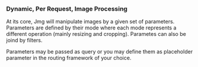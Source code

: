 ### Dynamic, Per Request, Image Processing

At its core, Jmg will manipulate images by a given set of parameters.
Parameters are defined by their mode where each mode represents a different
operation (mainly resizing and cropping). Parametes can also be joind by filters.

Parameters may be passed as query or you may define them as placeholder parameter
in the routing framework of your choice.
